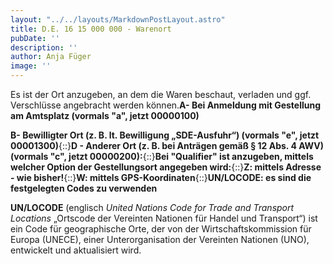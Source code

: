 ```yaml
---
layout: "../../layouts/MarkdownPostLayout.astro"
title: D.E. 16 15 000 000 - Warenort
pubDate: ''
description: ''
author: Anja Füger
image: ''
---
```


Es ist der Ort anzugeben, an dem die Waren beschaut, verladen und ggf. Verschlüsse angebracht werden können.**A- Bei Anmeldung mit Gestellung am Amtsplatz (vormals \"a\", jetzt 00000100)**

**B- Bewilligter Ort (z. B. lt. Bewilligung „SDE-Ausfuhr“) (vormals \"e\", jetzt 00001300)**{::}**D - Anderer Ort (z. B. bei Anträgen gemäß § 12 Abs. 4 AWV) (vormals \"c\", jetzt 00000200):**{::}**Bei \"Qualifier\" ist anzugeben, mittels welcher Option der Gestellungsort angegeben wird:**{::}**Z: mittels Adresse - wie bisher!**{::}**W: mittels GPS-Koordinaten**{::}**UN/LOCODE: es sind die festgelegten Codes zu verwenden**

**UN/LOCODE** (englisch *United Nations Code for Trade and Transport Locations* „Ortscode der Vereinten Nationen für Handel und Transport“) ist ein Code für geographische Orte, der von der Wirtschaftskommission für Europa (UNECE), einer Unterorganisation der Vereinten Nationen (UNO), entwickelt und aktualisiert wird.